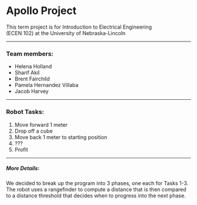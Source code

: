 # Apollo Project

This term project is for Introduction to Electrical Engineering   
(ECEN 102) at the University of Nebraska-Lincoln

---
### Team members:
* Helena Holland  
* Sharif Akil  
* Brent Fairchild  
* Pamela Hernandez Villaba  
* Jacob Harvey

---
### Robot Tasks:
1. Move forward 1 meter
2. Drop off a cube
3. Move back 1 meter to starting position
4. ???
5. Profit

---
##### More Details:

We decided to break up the program into 3 phases, one each for Tasks
1-3. The robot uses a rangefinder to compute a distance that is then
compared to a distance threshold that decides when to progress into
the next phase.
